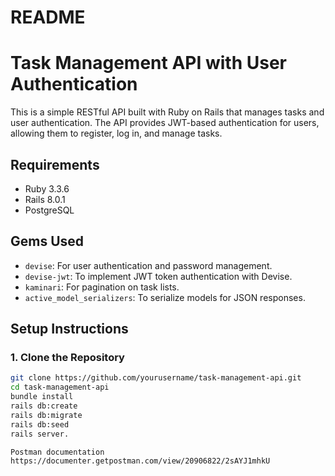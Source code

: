 # README

# Task Management API with User Authentication

This is a simple RESTful API built with Ruby on Rails that manages tasks and user authentication. The API provides JWT-based authentication for users, allowing them to register, log in, and manage tasks.

## Requirements

- Ruby 3.3.6
- Rails 8.0.1
- PostgreSQL

## Gems Used

- `devise`: For user authentication and password management.
- `devise-jwt`: To implement JWT token authentication with Devise.
- `kaminari`: For pagination on task lists.
- `active_model_serializers`: To serialize models for JSON responses.

## Setup Instructions

### 1. Clone the Repository

```bash
git clone https://github.com/yourusername/task-management-api.git
cd task-management-api
bundle install
rails db:create
rails db:migrate
rails db:seed
rails server.

Postman documentation
https://documenter.getpostman.com/view/20906822/2sAYJ1mhkU

